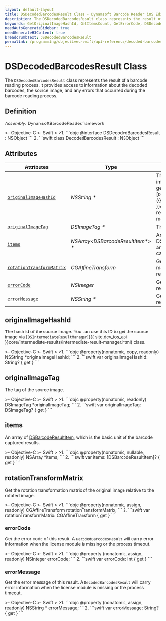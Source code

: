 ```yaml
---
layout: default-layout
title: DSDecodedBarcodesResult Class - Dynamsoft Barcode Reader iOS Edition
description: The DSDecodedBarcodesResult class represents the result of a barcode reading process. It provides access to information about the decoded barcodes, the source image, and any errors that occurred during the barcode reading process.
keywords: GetOriginalImageHashId, GetItemsCount, GetErrorCode, DSDecodedBarcodesResult, api reference
needAutoGenerateSidebar: true
needGenerateH3Content: true
breadcrumbText: DSDecodedBarcodesResult
permalink: /programming/objectivec-swift/api-reference/decoded-barcodes-result.html
---
```


# DSDecodedBarcodesResult Class

The `DSDecodedBarcodesResult` class represents the result of a barcode reading process. It provides access to information about the decoded barcodes, the source image, and any errors that occurred during the barcode reading process.

## Definition

*Assembly:* DynamsoftBarcodeReader.framework

<div class="sample-code-prefix"></div>
>- Objective-C
>- Swift
>
>1. 
```objc
@interface DSDecodedBarcodesResult : NSObject
```
2. 
```swift
class DecodedBarcodesResult : NSObject
```

## Attributes

| Attributes    | Type | Description |
| ------------- | ---- | ----------- |
| [`originalImageHashId`](#originalimagehashid) | *NSString \** | The hash id of the source image. You can use this ID to get the source image via [`DSIntermediateResultManager`]({{ site.dcv_ios_api }}core/intermediate-results/intermediate-result-manager.html) class. |
| [`originalImageTag`](#originalimagetag) | *DSImageTag \** | The tag of the source image. |
| [`items`](#items) | *NSArray<DSBarcodeResultItem\*> \** | An array of DSBarcodeResultItems, which are the basic unit of the captured results. |
| [`rotationTransformMatrix`](#rotationtransformmatrix) | *CGAffineTransform* |Get the rotation transformation matrix of the original image relative to the rotated image. |
| [`errorCode`](#errorcode) | *NSInteger* | Get the error code of this result. |
| [`errorMessage`](#errormessage) | *NSString \** | Get the error message of this result. |

## originalImageHashId

The hash id of the source image. You can use this ID to get the source image via [`DSIntermediateResultManager`]({{ site.dcv_ios_api }}core/intermediate-results/intermediate-result-manager.html) class.

<div class="sample-code-prefix"></div>
>- Objective-C
>- Swift
>
>1. 
```objc
@property(nonatomic, copy, readonly) NSString *originalImageHashId;
```
2. 
```swift
var originalImageHashId: String? { get }
```

## originalImageTag

The tag of the source image.

<div class="sample-code-prefix"></div>
>- Objective-C
>- Swift
>
>1. 
```objc
@property(nonatomic, readonly) DSImageTag *originalImageTag;
```
2. 
```swift
var originalImageTag: DSImageTag? { get }
```

## items

An array of [DSBarcodeResultItem](barcode-result-item.md), which is the basic unit of the barcode captured results.

<div class="sample-code-prefix"></div>
>- Objective-C
>- Swift
>
>1. 
```objc
@property(nonatomic, nullable, readonly) NSArray<DSBarcodeResultItem *> *items;
```
2. 
```swift
var items: [DSBarcodeResultItem]? { get }
```

## rotationTransformMatrix

Get the rotation transformation matrix of the original image relative to the rotated image.

<div class="sample-code-prefix"></div>
>- Objective-C
>- Swift
>
>1. 
```objc
@property(nonatomic, assign, readonly) CGAffineTransform rotationTransformMatrix;
```
2. 
```swift
var rotationTransformMatrix: CGAffineTransform { get }
```

### errorCode

Get the error code of this result. A `DecodedBarcodesResult` will carry error information when the license module is missing or the process timeout.

<div class="sample-code-prefix"></div>
>- Objective-C
>- Swift
>
>1. 
```objc
@property (nonatomic, assign, readonly) NSInteger errorCode;
```
2. 
```swift
var errorCode: Int { get }
```

### errorMessage

Get the error message of this result. A `DecodedBarcodesResult` will carry error information when the license module is missing or the process timeout.

<div class="sample-code-prefix"></div>
>- Objective-C
>- Swift
>
>1. 
```objc
@property (nonatomic, assign, readonly) NSString * errorMessage;
```
2. 
```swift
var errorMessage: String? { get }
```
